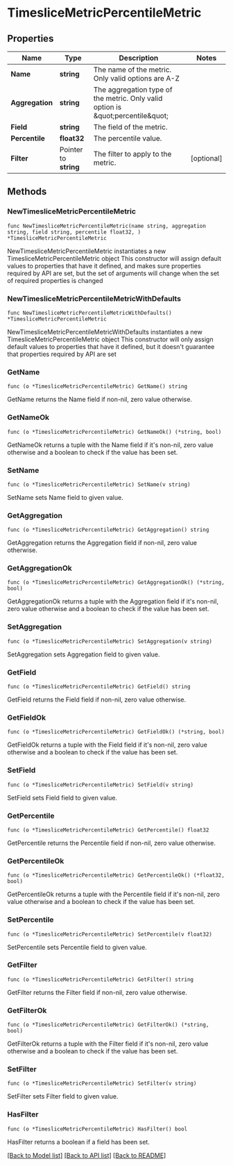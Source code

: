 # TimesliceMetricPercentileMetric

## Properties

Name | Type | Description | Notes
------------ | ------------- | ------------- | -------------
**Name** | **string** | The name of the metric. Only valid options are A-Z | 
**Aggregation** | **string** | The aggregation type of the metric. Only valid option is \&quot;percentile\&quot; | 
**Field** | **string** | The field of the metric. | 
**Percentile** | **float32** | The percentile value. | 
**Filter** | Pointer to **string** | The filter to apply to the metric. | [optional] 

## Methods

### NewTimesliceMetricPercentileMetric

`func NewTimesliceMetricPercentileMetric(name string, aggregation string, field string, percentile float32, ) *TimesliceMetricPercentileMetric`

NewTimesliceMetricPercentileMetric instantiates a new TimesliceMetricPercentileMetric object
This constructor will assign default values to properties that have it defined,
and makes sure properties required by API are set, but the set of arguments
will change when the set of required properties is changed

### NewTimesliceMetricPercentileMetricWithDefaults

`func NewTimesliceMetricPercentileMetricWithDefaults() *TimesliceMetricPercentileMetric`

NewTimesliceMetricPercentileMetricWithDefaults instantiates a new TimesliceMetricPercentileMetric object
This constructor will only assign default values to properties that have it defined,
but it doesn't guarantee that properties required by API are set

### GetName

`func (o *TimesliceMetricPercentileMetric) GetName() string`

GetName returns the Name field if non-nil, zero value otherwise.

### GetNameOk

`func (o *TimesliceMetricPercentileMetric) GetNameOk() (*string, bool)`

GetNameOk returns a tuple with the Name field if it's non-nil, zero value otherwise
and a boolean to check if the value has been set.

### SetName

`func (o *TimesliceMetricPercentileMetric) SetName(v string)`

SetName sets Name field to given value.


### GetAggregation

`func (o *TimesliceMetricPercentileMetric) GetAggregation() string`

GetAggregation returns the Aggregation field if non-nil, zero value otherwise.

### GetAggregationOk

`func (o *TimesliceMetricPercentileMetric) GetAggregationOk() (*string, bool)`

GetAggregationOk returns a tuple with the Aggregation field if it's non-nil, zero value otherwise
and a boolean to check if the value has been set.

### SetAggregation

`func (o *TimesliceMetricPercentileMetric) SetAggregation(v string)`

SetAggregation sets Aggregation field to given value.


### GetField

`func (o *TimesliceMetricPercentileMetric) GetField() string`

GetField returns the Field field if non-nil, zero value otherwise.

### GetFieldOk

`func (o *TimesliceMetricPercentileMetric) GetFieldOk() (*string, bool)`

GetFieldOk returns a tuple with the Field field if it's non-nil, zero value otherwise
and a boolean to check if the value has been set.

### SetField

`func (o *TimesliceMetricPercentileMetric) SetField(v string)`

SetField sets Field field to given value.


### GetPercentile

`func (o *TimesliceMetricPercentileMetric) GetPercentile() float32`

GetPercentile returns the Percentile field if non-nil, zero value otherwise.

### GetPercentileOk

`func (o *TimesliceMetricPercentileMetric) GetPercentileOk() (*float32, bool)`

GetPercentileOk returns a tuple with the Percentile field if it's non-nil, zero value otherwise
and a boolean to check if the value has been set.

### SetPercentile

`func (o *TimesliceMetricPercentileMetric) SetPercentile(v float32)`

SetPercentile sets Percentile field to given value.


### GetFilter

`func (o *TimesliceMetricPercentileMetric) GetFilter() string`

GetFilter returns the Filter field if non-nil, zero value otherwise.

### GetFilterOk

`func (o *TimesliceMetricPercentileMetric) GetFilterOk() (*string, bool)`

GetFilterOk returns a tuple with the Filter field if it's non-nil, zero value otherwise
and a boolean to check if the value has been set.

### SetFilter

`func (o *TimesliceMetricPercentileMetric) SetFilter(v string)`

SetFilter sets Filter field to given value.

### HasFilter

`func (o *TimesliceMetricPercentileMetric) HasFilter() bool`

HasFilter returns a boolean if a field has been set.


[[Back to Model list]](../README.md#documentation-for-models) [[Back to API list]](../README.md#documentation-for-api-endpoints) [[Back to README]](../README.md)


